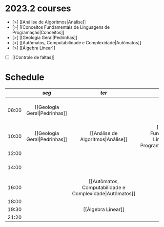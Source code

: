 # 2023.2 courses
- [>] [[Análise de Algoritmos|Análise]]
- [>] [[Conceitos Fundamentais de Linguagens de Programação|Conceitos]]
- [>] [[Geologia Geral|Pedrinhas]]
- [>] [[Autômatos, Computabilidade e Complexidade|Autômatos]]
- [>] [[Álgebra Linear]]

- [ ] [[Controle de faltas]]

# Schedule

|       |             _seg_             |                          _ter_                           |                               _qua_                                |                          _qui_                           |                               _sex_                                |
| ----- |:-----------------------------:|:--------------------------------------------------------:|:------------------------------------------------------------------:|:--------------------------------------------------------:|:------------------------------------------------------------------:|
| 08:00 | [[Geologia Geral\|Pedrinhas]] |                                                          |                                                                    |            [[Análise de Algoritmos\|Análise]]            | [[Conceitos Fundamentais de Linguagens de Programação\|Conceitos]] |
| 10:00 | [[Geologia Geral\|Pedrinhas]] |            [[Análise de Algoritmos\|Análise]]            | [[Conceitos Fundamentais de Linguagens de Programação\|Conceitos]] |                                                          |                                                                    |
| 12:00 |                               |                                                          |                                                                    |                                                          |                                                                    |
| 14:00 |                               |                                                          |                                                                    | [[Autômatos, Computabilidade e Complexidade\|Autômatos]] |                                                                    |
| 16:00 |                               | [[Autômatos, Computabilidade e Complexidade\|Autômatos]] |                                                                    |                                                          |                                                                    |
| 18:00 |                               |                                                          |                                                                    |                                                          |                                                                    |
| 19:30 |                               |                    [[Álgebra Linear]]                    |                                                                    |                                                          |                                                                    |
| 21:20 |                               |                                                          |                                                                    |                    [[Álgebra Linear]]                    |                                                                    |

